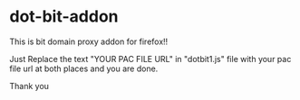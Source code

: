 dot-bit-addon
=============

This is bit domain proxy addon for firefox!!

Just Replace the text "YOUR PAC FILE URL" in "dotbit1.js" file with your pac file url at both places and you are done.

Thank you
